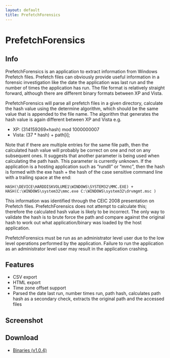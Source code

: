 ```yaml
---
layout: default
title: PrefetchForensics
---
```


# PrefetchForensics #

## Info ## 

PrefetchForensics is an application to extract information from Windows Prefetch files. Prefetch files can obviously provide useful information in a forensic investigation like the date the application was last run and the number of times the application has run. The file format is relatively straight forward, although there are different binary formats between XP and Vista. 

PrefetchForensics will parse all prefetch files in a given directory, calculate the hash value using the determine algorithm, which should be the same value that is appended to the file name. The algorithm that generates the hash value is again different between XP and Vista e.g. 

- XP: (314159269×hash) mod 1000000007
- Vista: (37 * hash) + path[i];

Note that if there are multiple entries for the same file path, then the calculated hash value will probably be correct on one and not on any subsequent ones. It suggests that another parameter is being used when calculating the path hash. This parameter is currently unknown. If the application is a hosting application such as “rundll” or “mmc”, then the hash is formed with the exe hash + the hash of the case sensitive command line with a trailing space at the end: 

    HASH(\DEVICE\HARDDISKVOLUME1\WINDOWS\SYSTEM32\MMC.EXE) + HASH(C:\WINDOWS\system32\mmc.exe C:\WINDOWS\system32\drvmgmt.msc ) 

This information was identified through the CEIC 2008 presentation on Prefetch files. PrefetchForensics does not attempt to calculate this; therefore the calculated hash value is likely to be incorrect. The only way to validate the hash is to brute force the path and compare against the original hash to work out what application/binary was loaded by the host application. 

PrefetchForensics must be run as an administrator level user due to the low level operations performed by the application. Failure to run the application as an administrator level user may result in the application crashing. 

## Features ##

- CSV export
- HTML export
- Time zone offset support
- Parsed the date last run, number times run, path hash, calculates path hash as a secondary check, extracts the original path and the accessed files

## Screenshot ##

## Download ##
- [Binaries (v1.0.4)](/downloads/PrefetchForensics.v.1.0.4.zip)